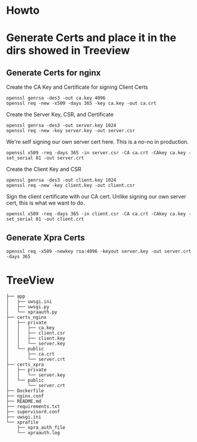 # Howto

# Generate Certs and place it in the dirs showed in Treeview

## Generate Certs for nginx
Create the CA Key and Certificate for signing Client Certs
```
openssl genrsa -des3 -out ca.key 4096
openssl req -new -x509 -days 365 -key ca.key -out ca.crt
```

Create the Server Key, CSR, and Certificate
```
openssl genrsa -des3 -out server.key 1024
openssl req -new -key server.key -out server.csr
```

We're self signing our own server cert here.  This is a no-no in production.
```
openssl x509 -req -days 365 -in server.csr -CA ca.crt -CAkey ca.key -set_serial 01 -out server.crt
```

Create the Client Key and CSR
```
openssl genrsa -des3 -out client.key 1024
openssl req -new -key client.key -out client.csr
```

Sign the client certificate with our CA cert.  Unlike signing our own server cert, this is what we want to do.
```
openssl x509 -req -days 365 -in client.csr -CA ca.crt -CAkey ca.key -set_serial 01 -out client.crt
```

## Generate Xpra Certs
```
openssl req -x509 -newkey rsa:4096 -keyout server.key -out server.crt -days 365
```


# TreeView
```
├── app
│   ├── uwsgi.ini
│   ├── uwsgi.py
│   └── xpraauth.py
├── certs_nginx
│   ├── private
│   │   ├── ca.key
│   │   ├── client.csr
│   │   ├── client.key
│   │   └── server.key
│   └── public
│       ├── ca.crt
│       └── server.crt
├── certs_xpra
│   ├── private
│   │   └── server.key
│   └── public
│       └── server.crt
├── Dockerfile
├── nginx.conf
├── README.md
├── requirements.txt
├── supervisord.conf
├── uwsgi.ini
└── xprafile
    ├── xpra_auth_file
    └── xpraauth.log
```
